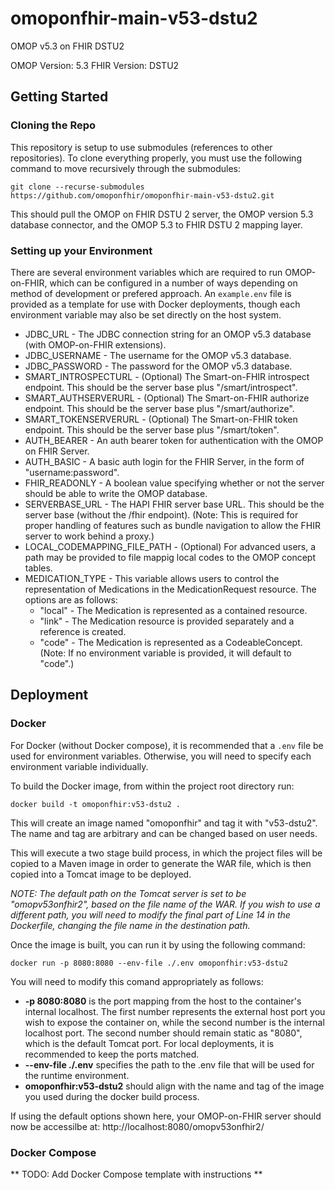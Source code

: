 # omoponfhir-main-v53-dstu2
OMOP v5.3 on FHIR DSTU2

OMOP Version: 5.3
FHIR Version: DSTU2

## Getting Started
### Cloning the Repo
This repository is setup to use submodules (references to other repositories). To clone everything properly, you must use the following command to move recursively through the submodules:
```
git clone --recurse-submodules https://github.com/omoponfhir/omoponfhir-main-v53-dstu2.git
```
This should pull the OMOP on FHIR DSTU 2 server, the OMOP version 5.3 database connector, and the OMOP 5.3 to FHIR DSTU 2 mapping layer.

### Setting up your Environment
There are several environment variables which are required to run OMOP-on-FHIR, which can be configured in a number of ways depending on method of development or prefered approach. An `example.env` file is provided as a template for use with Docker deployments, though each environment variable may also be set directly on the host system.

* JDBC_URL - The JDBC connection string for an OMOP v5.3 database (with OMOP-on-FHIR extensions).
* JDBC_USERNAME - The username for the OMOP v5.3 database.
* JDBC_PASSWORD - The password for the OMOP v5.3 database.
* SMART_INTROSPECTURL - (Optional) The Smart-on-FHIR introspect endpoint. This should be the server base plus "/smart/introspect".
* SMART_AUTHSERVERURL -  (Optional) The Smart-on-FHIR authorize endpoint. This should be the server base plus "/smart/authorize".
* SMART_TOKENSERVERURL -  (Optional) The Smart-on-FHIR token endpoint. This should be the server base plus "/smart/token".
* AUTH_BEARER - An auth bearer token for authentication with the OMOP on FHIR Server.
* AUTH_BASIC - A basic auth login for the FHIR Server, in the form of "username:password".
* FHIR_READONLY - A boolean value specifying whether or not the server should be able to write the OMOP database.
* SERVERBASE_URL - The HAPI FHIR server base URL. This should be the server base (without the /fhir endpoint). (Note: This is required for proper handling of features such as bundle navigation to allow the FHIR server to work behind a proxy.)
* LOCAL_CODEMAPPING_FILE_PATH - (Optional) For advanced users, a path may be provided to file mappig local codes to the OMOP concept tables.
* MEDICATION_TYPE - This variable allows users to control the representation of Medications in the MedicationRequest resource. The options are as follows:
  * "local" - The Medication is represented as a contained resource.
  * "link" - The Medication resource is provided separately and a reference is created.
  * "code" - The Medication is represented as a CodeableConcept. (Note: If no environment variable is provided, it will default to "code".)

## Deployment
### Docker
For Docker (without Docker compose), it is recommended that a `.env` file be used for environment variables. Otherwise, you will need to specify each environment variable individually.

To build the Docker image, from within the project root directory run:
```
docker build -t omoponfhir:v53-dstu2 .
```
This will create an image named "omoponfhir" and tag it with "v53-dstu2". The name and tag are arbitrary and can be changed based on user needs.

This will execute a two stage build process, in which the project files will be copied to a Maven image in order to generate the WAR file, which is then copied into a Tomcat image to be deployed.

*NOTE: The default path on the Tomcat server is set to be "omopv53onfhir2", based on the file name of the WAR. If you wish to use a different path, you will need to modify the final part of Line 14 in the Dockerfile, changing the file name in the destination path.*

Once the image is built, you can run it by using the following command:
```
docker run -p 8080:8080 --env-file ./.env omoponfhir:v53-dstu2
```
You will need to modify this comand appropriately as follows:
* **-p 8080:8080** is the port mapping from the host to the container's internal localhost. The first number represents the external host port you wish to expose the container on, while the second number is the internal localhost port. The second number should remain static as "8080", which is the default Tomcat port. For local deployments, it is recommended to keep the ports matched.
* **--env-file ./.env** specifies the path to the .env file that will be used for the runtime environment.
* **omoponfhir:v53-dstu2** should align with the name and tag of the image you used during the docker build process.

If using the default options shown here, your OMOP-on-FHIR server should now be accessilbe at: http://localhost:8080/omopv53onfhir2/

### Docker Compose
** TODO: Add Docker Compose template with instructions **